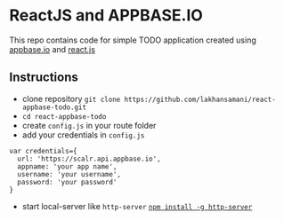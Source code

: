 # ReactJS and APPBASE.IO

This repo contains code for simple TODO application created using [appbase.io](https://appbase.io/) and [react.js](https://facebook.github.io/react/)

## Instructions

* clone repository ```git clone https://github.com/lakhansamani/react-appbase-todo.git```
* ```cd react-appbase-todo```
* create ```config.js``` in your route folder
* add your credentials in ```config.js```

```
var credentials={
  url: 'https://scalr.api.appbase.io',
  appname: 'your app name',
  username: 'your username',
  password: 'your password'
}

```

* start local-server like ```http-server```  [```npm install -g http-server```](https://www.npmjs.com/package/http-server)
